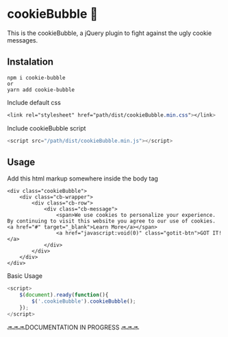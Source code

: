 # cookieBubble 🍪
This is the cookieBubble, a jQuery plugin to fight against the ugly cookie messages.

## Instalation
```
npm i cookie-bubble
or
yarn add cookie-bubble
```
Include default css 
```css
<link rel="stylesheet" href="path/dist/cookieBubble.min.css"></link>
```

Include cookieBubble script 
```js
<script src="/path/dist/cookieBubble.min.js"></script>
```
## Usage
Add this html markup somewhere inside the body tag 
```
<div class="cookieBubble">
    <div class="cb-wrapper">
        <div class="cb-row">
            <div class="cb-message">
                <span>We use cookies to personalize your experience. By continuing to visit this website you agree to our use of cookies. <a href="#" target="_blank">Learn More</a></span> 
                <a href="javascript:void(0)" class="gotit-btn">GOT IT!</a>
            </div>
        </div>
    </div>
</div>  

```

Basic Usage
```js
<script>
    $(document).ready(function(){
        $('.cookieBubble').cookieBubble();
    });
</script>
```


🔜🔜🔜DOCUMENTATION IN PROGRESS 🔜🔜🔜
